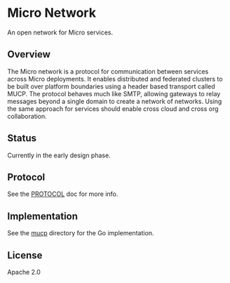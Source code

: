 # Micro Network

An open network for Micro services.

## Overview

The Micro network is a protocol for communication between services across Micro deployments. 
It enables distributed and federated clusters to be built over platform boundaries using 
a header based transport called MUCP. The protocol behaves much like SMTP, allowing gateways 
to relay messages beyond a single domain to create a network of networks. Using the same approach 
for services should enable cross cloud and cross org collaboration.

## Status

Currently in the early design phase.

## Protocol

See the [PROTOCOL](PROTOCOL.md) doc for more info.

## Implementation

See the [mucp](mucp) directory for the Go implementation.

## License

Apache 2.0
